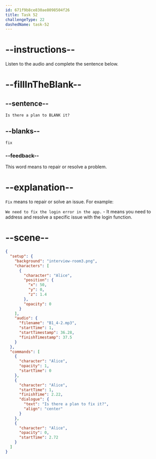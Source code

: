 ```yaml
---
id: 671f9b8ce830ae8098504f26
title: Task 52
challengeType: 22
dashedName: task-52
---
```


<!-- (Audio) Alice: Is there a plan to fix it? -->

# --instructions--

Listen to the audio and complete the sentence below.

# --fillInTheBlank--

## --sentence--

`Is there a plan to BLANK it?`

## --blanks--

`fix`

### --feedback--

This word means to repair or resolve a problem.

# --explanation--

`Fix` means to repair or solve an issue. For example:

`We need to fix the login error in the app.` - It means you need to address and resolve a specific issue with the login function.

# --scene--

```json
{
  "setup": {
    "background": "interview-room3.png",
    "characters": [
      {
        "character": "Alice",
        "position": {
          "x": 50,
          "y": 0,
          "z": 1.4
        },
        "opacity": 0
      }
    ],
    "audio": {
      "filename": "B1_4-2.mp3",
      "startTime": 1,
      "startTimestamp": 36.28,
      "finishTimestamp": 37.5
    }
  },
  "commands": [
    {
      "character": "Alice",
      "opacity": 1,
      "startTime": 0
    },
    {
      "character": "Alice",
      "startTime": 1,
      "finishTime": 2.22,
      "dialogue": {
        "text": "Is there a plan to fix it?",
        "align": "center"
      }
    },
    {
      "character": "Alice",
      "opacity": 0,
      "startTime": 2.72
    }
  ]
}
```
